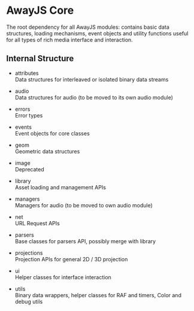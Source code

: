 # AwayJS Core

The root dependency for all AwayJS modules: contains basic data structures, loading mechanisms, event objects and utility functions useful for all types of rich media interface and interaction.

## Internal Structure

* attributes<br>
Data structures for interleaved or isolated binary data streams

* audio<br>
Data structures for audio (to be moved to its own audio module)

* errors<br>
Error types

* events<br>
Event objects for core classes

* geom<br>
Geometric data structures

* image<br>
Deprecated

* library<br>
Asset loading and management APIs

* managers<br>
Managers for audio (to be moved to own audio module)

* net<br>
URL Request APIs

* parsers<br>
Base classes for parsers API, possibly merge with library

* projections<br>
Projection APIs for general 2D / 3D projection

* ui<br>
Helper classes for interface interaction

* utils<br>
Binary data wrappers, helper classes for RAF and timers, Color and debug utils